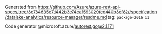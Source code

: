 Generated from https://github.com/Azure/azure-rest-api-specs/tree/3c764635e7d442b3e74caf593029fcd440b3ef82//specification/datalake-analytics/resource-manager/readme.md tag: `package-2016-11`

Code generator @microsoft.azure/autorest.go@2.1.171


